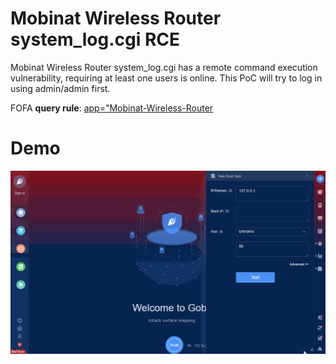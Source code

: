# Mobinat Wireless Router system_log.cgi RCE

Mobinat Wireless Router system_log.cgi has a remote command execution vulnerability, requiring at least one users is online. This PoC will try to log in using admin/admin first.

FOFA **query rule**: [app="Mobinat-Wireless-Router](https://fofa.so/result?qbase64=YXBwPSJNb2JpbmF0LVdpcmVsZXNzLVJvdXRlciI%3D)

# Demo



![](Mobinat_Wireless_Router_system_log_cgi_RCE.gif)
